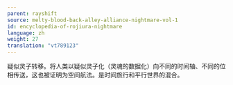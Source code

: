 ```yaml
---
parent: rayshift
source: melty-blood-back-alley-alliance-nightmare-vol-1
id: encyclopedia-of-rojiura-nightmare
language: zh
weight: 27
translation: "vt789123"
---
```


疑似灵子转移。将人类以疑似灵子化（灵魂的数据化）向不同的时间轴、不同的位相传送，这也被证明为空间航法。是时间旅行和平行世界的混合。

